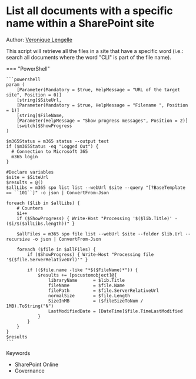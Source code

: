 # List all documents with a specific name within a SharePoint site

Author: [Veronique Lengelle](https://veronicageek.com/2019/get-files-with-specific-names/)

This script will retrieve all the files in a site that have a specific word (i.e.: search all documents where the word "CLI" is part of the file name).

=== "PowerShell"

    ```powershell
    param (
        [Parameter(Mandatory = $true, HelpMessage = "URL of the target site", Position = 0)]
        [string]$SiteUrl,
        [Parameter(Mandatory = $true, HelpMessage = "Filename ", Position = 1)]
        [string]$FileName,
        [Parameter(HelpMessage = "Show progress messages", Position = 2)]
        [switch]$ShowProgress
    )

    $m365Status = m365 status --output text
    if ($m365Status -eq "Logged Out") {
      # Connection to Microsoft 365
      m365 login
    }

    #Declare variables
    $site = $SiteUrl
    $results = @()
    $allLibs = m365 spo list list --webUrl $site --query "[?BaseTemplate == ``101``]" -o json | ConvertFrom-Json

    foreach ($lib in $allLibs) {
        # Counters
        $i++
        if ($ShowProgress) { Write-Host "Processing '$($lib.Title)' - ($i/$($allLibs.length))" }

        $allFiles = m365 spo file list --webUrl $site --folder $lib.Url --recursive -o json | ConvertFrom-Json

        foreach ($file in $allFiles) {
            if ($ShowProgress) { Write-Host "Processing file '$($file.ServerRelativeUrl)'" }

            if (($file.name -like "*$($FileName)*")) {
                $results += [pscustomobject]@{
                    libraryName      = $lib.Title
                    fileName         = $file.Name
                    filePath         = $file.ServerRelativeUrl
                    normalSize       = $file.Length
                    SizeInMB         = ($fileSizeToNum / 1MB).ToString("N")
                    LastModifiedDate = [DateTime]$file.TimeLastModified
                }
            }
        }
    }
    $results
    ```

Keywords

-   SharePoint Online
-   Governance

